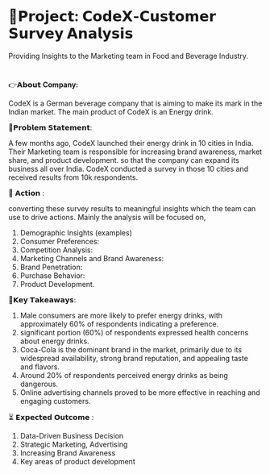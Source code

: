# 🌱𝗣𝗿𝗼𝗷𝗲𝗰𝘁: 𝗖𝗼𝗱𝗲𝗫-𝗖𝘂𝘀𝘁𝗼𝗺𝗲𝗿 𝗦𝘂𝗿𝘃𝗲𝘆 𝗔𝗻𝗮𝗹𝘆𝘀𝗶𝘀
Providing Insights to the Marketing team in Food and Beverage Industry.
#
👉𝗔𝗯𝗼𝘂𝘁 **Company:**

CodeX is a German beverage company that is aiming to make its mark in the Indian market. The main product of CodeX is an Energy drink.

🤔𝗣𝗿𝗼𝗯𝗹𝗲𝗺 𝗦𝘁𝗮𝘁𝗲𝗺𝗲𝗻𝘁:

A few months ago, CodeX launched their energy drink in 10 cities in India. Their Marketing team is responsible for increasing brand awareness, market share, and product development. so that the company can expand its business all over India. CodeX conducted a survey in those 10 cities and received results from 10k respondents. 

📌 𝗔𝗰𝘁𝗶𝗼𝗻 :

converting these survey results to meaningful insights which the team can use to drive actions.
Mainly the analysis will be focused on,
1. Demographic Insights (examples)
2. Consumer Preferences:
3. Competition Analysis:
4. Marketing Channels and Brand Awareness:
5. Brand Penetration:
6. Purchase Behavior:
7. Product Development.


🌱𝗞𝗲𝘆 𝗧𝗮𝗸𝗲𝗮𝘄𝗮𝘆𝘀:
1. Male consumers are more likely to prefer energy drinks, with approximately 60% of respondents indicating a preference.
2. significant portion (60%) of respondents expressed health concerns about energy drinks.
3. Coca-Cola is the dominant brand in the market, primarily due to its widespread availability, strong brand reputation, and appealing taste and flavors.
4. Around 20% of respondents perceived energy drinks as being dangerous.
5. Online advertising channels proved to be more effective in reaching and engaging customers.

⏳ 𝗘𝘅𝗽𝗲𝗰𝘁𝗲𝗱 𝗢𝘂𝘁𝗰𝗼𝗺𝗲 :
 1. Data-Driven Business Decision
 2. Strategic Marketing, Advertising
 3. Increasing Brand Awareness
 4. Key areas of product development
